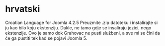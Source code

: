 # hrvatski
Croatian Language for Joomla 4.2.5
Preuzmite .zip datoteku i instalirajte si ju kao bilo koju ekstenziju. Dakle, ne tamo gdje se insaliraju jezici, nego ekstenzije.
Ovo je samo dok Grahovac ne pusti službeni, a sve mi se čini da će ga pustiti tek kad se pojavi Joomla 5.
